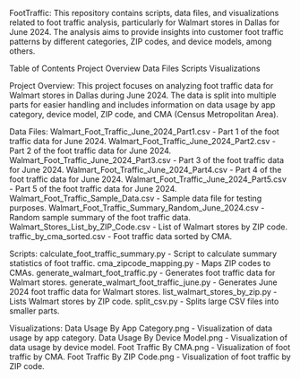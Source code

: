 FootTraffic:
This repository contains scripts, data files, and visualizations related to foot traffic analysis, particularly for Walmart stores in Dallas for June 2024. The analysis aims to provide insights into customer foot traffic patterns by different categories, ZIP codes, and device models, among others.

Table of Contents
Project Overview
Data Files
Scripts
Visualizations


Project Overview:
This project focuses on analyzing foot traffic data for Walmart stores in Dallas during June 2024. The data is split into multiple parts for easier handling and includes information on data usage by app category, device model, ZIP code, and CMA (Census Metropolitan Area).

Data Files:
Walmart_Foot_Traffic_June_2024_Part1.csv - Part 1 of the foot traffic data for June 2024.
Walmart_Foot_Traffic_June_2024_Part2.csv - Part 2 of the foot traffic data for June 2024.
Walmart_Foot_Traffic_June_2024_Part3.csv - Part 3 of the foot traffic data for June 2024.
Walmart_Foot_Traffic_June_2024_Part4.csv - Part 4 of the foot traffic data for June 2024.
Walmart_Foot_Traffic_June_2024_Part5.csv - Part 5 of the foot traffic data for June 2024.
Walmart_Foot_Traffic_Sample_Data.csv - Sample data file for testing purposes.
Walmart_Foot_Traffic_Summary_Random_June_2024.csv - Random sample summary of the foot traffic data.
Walmart_Stores_List_by_ZIP_Code.csv - List of Walmart stores by ZIP code.
traffic_by_cma_sorted.csv - Foot traffic data sorted by CMA.

Scripts:
calculate_foot_traffic_summary.py - Script to calculate summary statistics of foot traffic.
cma_zipcode_mapping.py - Maps ZIP codes to CMAs.
generate_walmart_foot_traffic.py - Generates foot traffic data for Walmart stores.
generate_walmart_foot_traffic_june.py - Generates June 2024 foot traffic data for Walmart stores.
list_walmart_stores_by_zip.py - Lists Walmart stores by ZIP code.
split_csv.py - Splits large CSV files into smaller parts.

Visualizations:
Data Usage By App Category.png - Visualization of data usage by app category.
Data Usage By Device Model.png - Visualization of data usage by device model.
Foot Traffic By CMA.png - Visualization of foot traffic by CMA.
Foot Traffic By ZIP Code.png - Visualization of foot traffic by ZIP code.
